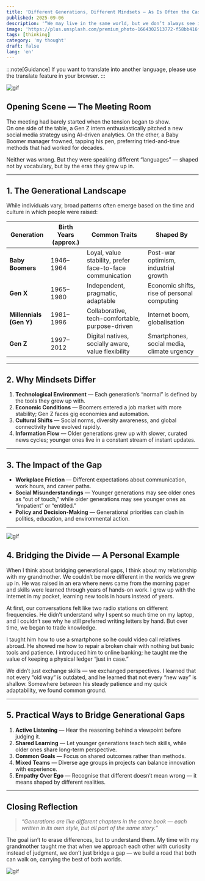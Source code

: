 ```yaml
---
title: 'Different Generations, Different Mindsets — As Is Often the Case'
published: 2025-09-06
description: '“We may live in the same world, but we don’t always see it through the same lens.”'
image: 'https://plus.unsplash.com/premium_photo-1664302513772-f58bb416fe59?w=600&auto=format&fit=crop&q=60&ixlib=rb-4.1.0&ixid=M3wxMjA3fDB8MHxzZWFyY2h8Mzl8fGdyYW5kZmF0aGVyJTIwYW5kJTIwZ3JhbmRzb258ZW58MHx8MHx8fDA%3D'
tags: [thinking]
category: 'my thought'
draft: false 
lang: 'en'
---
```


:::note[Guidance]
If you want to translate into another language, please use the translate feature in your browser.
:::

![gif](https://media1.tenor.com/m/U1Uw6JT3_UcAAAAd/kaguya-kaguya-sama.gif)

## Opening Scene — The Meeting Room

The meeting had barely started when the tension began to show.  
On one side of the table, a Gen Z intern enthusiastically pitched a new social media strategy using AI-driven analytics. On the other, a Baby Boomer manager frowned, tapping his pen, preferring tried-and-true methods that had worked for decades.  

Neither was wrong. But they were speaking different “languages” — shaped not by vocabulary, but by the eras they grew up in.

---

## 1. The Generational Landscape

While individuals vary, broad patterns often emerge based on the time and culture in which people were raised:  

| Generation | Birth Years (approx.) | Common Traits | Shaped By |
|------------|-----------------------|---------------|-----------|
| **Baby Boomers** | 1946–1964 | Loyal, value stability, prefer face-to-face communication | Post-war optimism, industrial growth |
| **Gen X** | 1965–1980 | Independent, pragmatic, adaptable | Economic shifts, rise of personal computing |
| **Millennials (Gen Y)** | 1981–1996 | Collaborative, tech-comfortable, purpose-driven | Internet boom, globalisation |
| **Gen Z** | 1997–2012 | Digital natives, socially aware, value flexibility | Smartphones, social media, climate urgency |

---

## 2. Why Mindsets Differ

1. **Technological Environment** — Each generation’s “normal” is defined by the tools they grew up with.  
2. **Economic Conditions** — Boomers entered a job market with more stability; Gen Z faces gig economies and automation.  
3. **Cultural Shifts** — Social norms, diversity awareness, and global connectivity have evolved rapidly.  
4. **Information Flow** — Older generations grew up with slower, curated news cycles; younger ones live in a constant stream of instant updates.

---

## 3. The Impact of the Gap

- **Workplace Friction** — Different expectations about communication, work hours, and career paths.  
- **Social Misunderstandings** — Younger generations may see older ones as “out of touch,” while older generations may see younger ones as “impatient” or “entitled.”  
- **Policy and Decision-Making** — Generational priorities can clash in politics, education, and environmental action.

---

![gif](https://i.ppy.sh/b133faf87d9366b3e0dcb547b4f98dcd89951cef/68747470733a2f2f6b6f6d6172696e2e732d756c2e65752f6859754a53314c61)

## 4. Bridging the Divide — A Personal Example

When I think about bridging generational gaps, I think about my relationship with my grandmother. We couldn’t be more different in the worlds we grew up in. He was raised in an era where news came from the morning paper and skills were learned through years of hands-on work. I grew up with the internet in my pocket, learning new tools in hours instead of years.  

At first, our conversations felt like two radio stations on different frequencies. He didn’t understand why I spent so much time on my laptop, and I couldn’t see why he still preferred writing letters by hand. But over time, we began to trade knowledge.  

I taught him how to use a smartphone so he could video call relatives abroad. He showed me how to repair a broken chair with nothing but basic tools and patience. I introduced him to online banking; he taught me the value of keeping a physical ledger “just in case.”  

We didn’t just exchange skills — we exchanged perspectives. I learned that not every “old way” is outdated, and he learned that not every “new way” is shallow. Somewhere between his steady patience and my quick adaptability, we found common ground.

---

## 5. Practical Ways to Bridge Generational Gaps

1. **Active Listening** — Hear the reasoning behind a viewpoint before judging it.  
2. **Shared Learning** — Let younger generations teach tech skills, while older ones share long-term perspective.  
3. **Common Goals** — Focus on shared outcomes rather than methods.  
4. **Mixed Teams** — Diverse age groups in projects can balance innovation with experience.  
5. **Empathy Over Ego** — Recognise that different doesn’t mean wrong — it means shaped by different realities.

---

## Closing Reflection

> *“Generations are like different chapters in the same book — each written in its own style, but all part of the same story.”*

The goal isn’t to erase differences, but to understand them. My time with my grandmother taught me that when we approach each other with curiosity instead of judgment, we don’t just bridge a gap — we build a road that both can walk on, carrying the best of both worlds.

![gif](https://media.tenor.com/d3zOzcrwFpcAAAAM/anime-phone.gif)